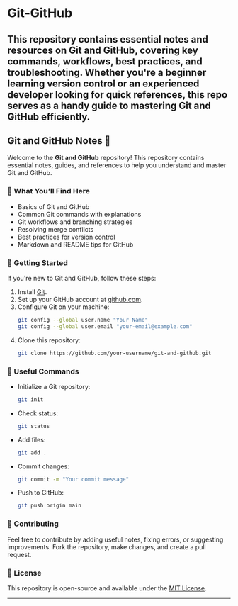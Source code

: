 # Git-GitHub
This repository contains essential notes and resources on **Git and GitHub**, covering key commands, workflows, best practices, and troubleshooting. Whether you're a beginner learning version control or an experienced developer looking for quick references, this repo serves as a handy guide to mastering Git and GitHub efficiently. 
---
## Git and GitHub Notes 📌  

Welcome to the **Git and GitHub** repository! This repository contains essential notes, guides, and references to help you understand and master Git and GitHub.  

### 📖 What You’ll Find Here  
- Basics of Git and GitHub  
- Common Git commands with explanations  
- Git workflows and branching strategies  
- Resolving merge conflicts  
- Best practices for version control  
- Markdown and README tips for GitHub  

### 🚀 Getting Started  
If you're new to Git and GitHub, follow these steps:  
1. Install [Git](https://git-scm.com/downloads).  
2. Set up your GitHub account at [github.com](https://github.com).  
3. Configure Git on your machine:  
   ```bash
   git config --global user.name "Your Name"
   git config --global user.email "your-email@example.com"
   ```
4. Clone this repository:  
   ```bash
   git clone https://github.com/your-username/git-and-github.git
   ```

### 📌 Useful Commands  
- Initialize a Git repository:  
  ```bash
  git init
  ```
- Check status:  
  ```bash
  git status
  ```
- Add files:  
  ```bash
  git add .
  ```
- Commit changes:  
  ```bash
  git commit -m "Your commit message"
  ```
- Push to GitHub:  
  ```bash
  git push origin main
  ```

### 📜 Contributing  
Feel free to contribute by adding useful notes, fixing errors, or suggesting improvements. Fork the repository, make changes, and create a pull request.  

### 📄 License  
This repository is open-source and available under the [MIT License](LICENSE).  

---
